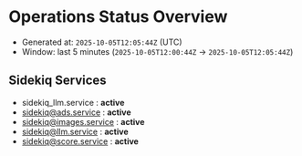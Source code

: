 # Operations Status Overview

- Generated at: `2025-10-05T12:05:44Z` (UTC)
- Window: last 5 minutes (`2025-10-05T12:00:44Z` → `2025-10-05T12:05:44Z`)

## Sidekiq Services
- sidekiq_llm.service : **active**
- sidekiq@ads.service : **active**
- sidekiq@images.service : **active**
- sidekiq@llm.service : **active**
- sidekiq@score.service : **active**

